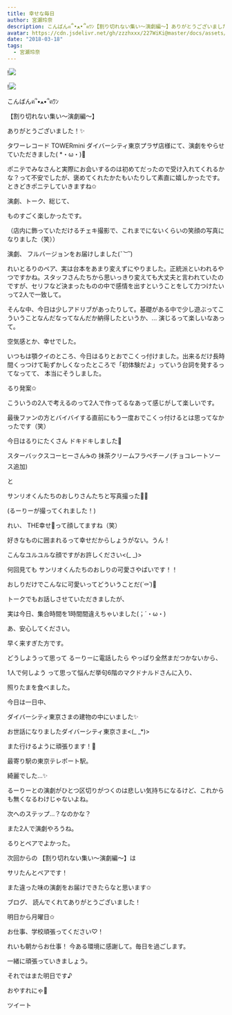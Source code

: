```yaml
---
title: 幸せな毎日
author: 宮瀬玲奈
description: こんばんฅ՞•ﻌ•՞ฅﾜﾝ【割り切れない集い～演劇編～】ありがとうございました！✨タワーレコード TOWERmini ダイバーシティ東京プラザ店様にて、演劇をやらせていただきました( *・ω・...
avatar: https://cdn.jsdelivr.net/gh/zzzhxxx/227WiKi@master/docs/assets/photo/avatar/reina.jpg
date: "2018-03-18"
tags:
  - 宮瀬玲奈
---
```


!![](https://cdn.jsdelivr.net/gh/zzzhxxx/227WiKi-image@master/blog-image/reina-2018-03-18_1.jpg)

!![](https://cdn.jsdelivr.net/gh/zzzhxxx/227WiKi-image@master/blog-image/reina-2018-03-18_2.jpg)




こんばんฅ՞•ﻌ•՞ฅﾜﾝ






【割り切れない集い～演劇編～】

ありがとうございました！✨



タワーレコード TOWERmini ダイバーシティ東京プラザ店様にて、演劇をやらせていただきました( *・ω・)💓



ポニテでみなさんと実際にお会いするのは初めてだったので受け入れてくれるかな？って不安でしたが、褒めてくれたかたもいたりして素直に嬉しかったです。ときどきポニテしていきますね✩







演劇、トーク、総じて、

ものすごく楽しかったです。


（店内に飾っていただけるチェキ撮影で、これまでにないくらいの笑顔の写真になりました（笑））









演劇、
フルバージョンをお届けしました(*˘︶˘*)


れいとるりのペア、実は台本をあまり変えずにやりました。正統派といわれるやつですかね。スタッフさんたちから思いっきり変えても大丈夫と言われていたのですが、セリフなど決まったものの中で感情を出すということをして力つけたいって2人で一致して。

そんな中、今日は少しアドリブがあったりして。基礎がある中で少し遊ぶってこういうことなんだなってなんだか納得したというか、...
演じるって楽しいなあって。




空気感とか、幸せでした。






いつもは顎クイのところ、今日はるりとおでこくっ付けました。出来るだけ長時間くっつけて恥ずかしくなったところで「初体験だよ」っていう台詞を発するってなってて、
本当にそうしました。


るり発案✩

こういうの2人で考えるのって2人で作ってるなあって感じがして楽しいです。



最後ファンの方とバイバイする直前にもう一度おでこくっ付けるとは思ってなかったです（笑）









今日はるりにたくさん
ドキドキしました💓


















スターバックスコーヒーさん☕️の
抹茶クリームフラペチーノ(チョコレートソース追加)

と

サンリオくんたちのおしりさんたちと写真撮った💓💓



(るーりーが撮ってくれました！)














れい、
THE幸せ💞って顔してますね（笑）





好きなものに囲まれるって幸せだからしょうがない。うん！


こんなユルユルな顔ですがお許しください<(_ _)>








何回見ても
サンリオくんたちのおしりの可愛さやばいです！！


おしりだけでこんなに可愛いってどういうことだ(*´⚰︎`*﻿)💓
















トークでもお話しさせていただきましたが、

実は今日、集合時間を1時間間違えちゃいました(；´・ω・)



あ、安心してください。





早く来すぎた方です。






どうしようって思って
るーりーに電話したら
やっぱり全然まだつかないから、


1人で何しよう
って思って悩んだ挙句6階のマクドナルドさんに入り、

照りたまを食べました。




今日は一日中、

ダイバーシティ東京さまの建物の中にいました✨


お世話になりましたダイバーシティ東京さま<(_ _*)>


また行けるように頑張ります！💓











最寄り駅の東京テレポート駅。

綺麗でした...✨









るーりーとの演劇がひとつ区切りがつくのは悲しい気持ちになるけど、これからも無くなるわけじゃないよね。


次へのステップ...？なのかな？






また2人で演劇やろうね。








るりとペアでよかった。






次回からの
【割り切れない集い～演劇編～】は

サリたんとペアです！

また違った味の演劇をお届けできたらなと思います✩











ブログ、
読んでくれてありがとうございました！



明日から月曜日✩

お仕事、学校頑張ってください♡！


れいも朝からお仕事！
今ある環境に感謝して。毎日を過ごします。


一緒に頑張っていきましょう。





それではまた明日です♪


おやすれにゃ💓


ツイート



